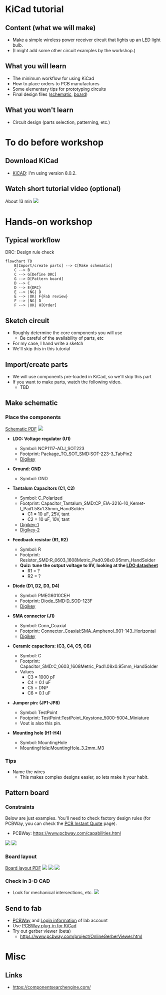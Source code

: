 # KiCad tutorial

## Content (what we will make)
- Make a simple wireless power receiver circuit that lights up an LED light bulb.
- (I might add some other circuit examples by the workshop.)

## What you will learn
- The minimum workflow for using KiCad
- How to place orders to PCB manufactures
- Some elementary tips for prototyping circuits
- Final design files ([schematic](/KiCad/export/sch.pdf), [board](/KiCad/export/brd.pdf))

## What you won't learn
- Circuit design (parts selection, patterning, etc.)

# To do before workshop

## Download KiCad
- [KiCAD](https://www.kicad.org/): I'm using version 8.0.2.

## Watch short tutorial video (optional)
About 13 min
[![](https://img.youtube.com/vi/3FGNw28xBr0/0.jpg)](https://www.youtube.com/watch?v=3FGNw28xBr0)

# Hands-on workshop

## Typical workflow
DRC: Design rule check
```mermaid
flowchart TD
    B[Import/create parts] --> C[Make schematic]
    C --> B
    C --> G[Define DRC]
    G --> D[Pattern board]
    D --> C
    D --> E{DRC}
    E --> |NG| D
    E --> |OK| F{Fab review}
    F --> |NG| D
    F --> |OK| H[Order]
```

## Sketch circuit
- Roughly determine the core components you will use
    - Be careful of the availability of parts, etc
- For my case, I hand write a sketch
- We'll skip this in this tutorial

## Import/create parts
- We will use components pre-loaded in KiCad, so we'll skip this part
- If you want to make parts, watch the following video.
    - TBD

## Make schematic
### Place the components
[Schematic PDF](/KiCad/export/sch.pdf)
![](./img/schematic_done.png)
- **LDO: Voltage regulator (U1)**
    - Symbol: NCP1117-ADJ_SOT223
    - Footprint: Package_TO_SOT_SMD:SOT-223-3_TabPin2
    - [Digikey](https://www.digikey.jp/product-detail/ja/on-semiconductor/NCP1117STAT3G/NCP1117STAT3GOSCT-ND/1967218)

- **Ground: GND**
    - Symbol: GND

- **Tantalum Capacitors (C1, C2)**
    - Symbol: C_Polarized
    - Footprint: Capacitor_Tantalum_SMD:CP_EIA-3216-10_Kemet-I_Pad1.58x1.35mm_HandSolder
        - C1 = 10 uF, 25V, tant
        - C2 = 10 uF, 10V, tant
    - [Digikey-1](https://www.digikey.jp/ja/products/detail/kemet/T491A106M020AT/1739472)
    - [Digikey-2](https://www.digikey.jp/ja/products/detail/kemet/T491A106K010AT/818545)

- **Feedback resistor (R1, R2)**
    - Symbol: R
    - Footprint: Resistor_SMD:R_0603_1608Metric_Pad0.98x0.95mm_HandSolder
    - **Quiz: tune the output voltage to 9V, looking at the [LDO datasheet](https://www.onsemi.com/pdf/datasheet/ncp1117-d.pdf)**
        - R1 = ?
        - R2 = ?

- **Diode (D1, D2, D3, D4)**
    - Symbol: PMEG6010CEH
    - Footprint: Diode_SMD:D_SOD-123F
    - [Digikey](https://www.digikey.jp/product-detail/ja/nexperia-usa-inc/PMEG6010CEH-115/1727-3848-1-ND/1589917)

- **SMA connector (J1)**
    - Symbol: Conn_Coaxial
    - Footprint: Connector_Coaxial:SMA_Amphenol_901-143_Horizontal
    - [Digikey](https://www.digikey.jp/products/ja?keywords=60311002114501)

- **Ceramic capacitors: (C3, C4, C5, C6)**
    - Symbol: C
    - Footprint: Capacitor_SMD:C_0603_1608Metric_Pad1.08x0.95mm_HandSolder
    - Values
        - C3 = 1000 pF
        - C4 = 0.1 uF
        - C5 = DNP
        - C6 = 0.1 uF

- **Jumper pin: (JP1-JP8)**
    - Symbol: TestPoint
    - Footprint: TestPoint:TestPoint_Keystone_5000-5004_Miniature
    - Vout is also this pin.

- **Mounting hole (H1-H4)**
    - Symbol: MountingHole
    - MountingHole:MountingHole_3.2mm_M3

### Tips
- Name the wires
    - This makes complex designs easier, so lets make it your habit.

## Pattern board

### Constraints
Below are just examples. You'll need to check factory design rules (for PCBWay, you can check the [PCB Instant Quote](https://www.pcbway.com/orderonline.aspx) page).
- PCBWay: https://www.pcbway.com/capabilities.html

![](./img/board_setup.png)
![](./img/constraints.png)

### Board layout
[Board layout PDF](/KiCad/export/brd.pdf)
![](./img/board_before_layout.png)
![](./img/parts_place.png)
![](./img/board_layout.png)

### Check in 3-D CAD
- Look for mechanical intersections, etc.
![](./img/3d_view.png)

## Send to fab
- [PCBWay](https://www.pcbway.com/) and [Login information](https://sites.google.com/a/akg.t.u-tokyo.ac.jp/wiki) of lab account
- Use [PCBWay plug-in for KiCad](https://github.com/pcbway/PCBWay-Plug-in-for-Kicad)
- Try out gerber viewer (beta)
    - https://www.pcbway.com/project/OnlineGerberViewer.html

# Misc

## Links
- https://componentsearchengine.com/